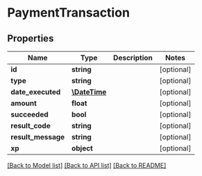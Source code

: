 # PaymentTransaction

## Properties
Name | Type | Description | Notes
------------ | ------------- | ------------- | -------------
**id** | **string** |  | [optional] 
**type** | **string** |  | [optional] 
**date_executed** | [**\DateTime**](Date.md) |  | [optional] 
**amount** | **float** |  | [optional] 
**succeeded** | **bool** |  | [optional] 
**result_code** | **string** |  | [optional] 
**result_message** | **string** |  | [optional] 
**xp** | **object** |  | [optional] 

[[Back to Model list]](../README.md#documentation-for-models) [[Back to API list]](../README.md#documentation-for-api-endpoints) [[Back to README]](../README.md)


